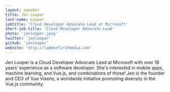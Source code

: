 ```yaml
---
layout: speaker
title: Jen Looper
last-name: Looper
jobtitle: 'Cloud Developer Advocate Lead at Microsoft'
short-job-title: 'Cloud Developer Advocate Lead'
photo: 'jenlooper.jpeg'
twitter: 'jenlooper'
github: 'jenlooper'
website: 'http://ladeezfirstmedia.com'
---
```


Jen Looper is a Cloud Developer Advocate Lead at Microsoft with over 18 years’ experience as a software developer. She's interested in mobile apps, machine learning, and Vue.js, and combinations of those! Jen is the founder and CEO of Vue Vixens, a worldwide initiative promoting diversity in the Vue.js community.
